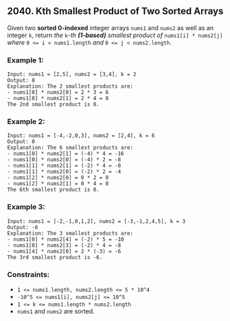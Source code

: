 ## 2040. Kth Smallest Product of Two Sorted Arrays

Given two **sorted 0-indexed** integer arrays ```nums1``` and ```nums2``` as well as an integer ```k```, return *the* ```k```-*th **(1-based)** smallest product of* ```nums1[i] * nums2[j]``` *where* ```0 <= i < nums1.length``` *and* ```0 <= j < nums2.length```.

### Example 1:
```
Input: nums1 = [2,5], nums2 = [3,4], k = 2
Output: 8
Explanation: The 2 smallest products are:
- nums1[0] * nums2[0] = 2 * 3 = 6
- nums1[0] * nums2[1] = 2 * 4 = 8
The 2nd smallest product is 8.
```
### Example 2:
```
Input: nums1 = [-4,-2,0,3], nums2 = [2,4], k = 6
Output: 0
Explanation: The 6 smallest products are:
- nums1[0] * nums2[1] = (-4) * 4 = -16
- nums1[0] * nums2[0] = (-4) * 2 = -8
- nums1[1] * nums2[1] = (-2) * 4 = -8
- nums1[1] * nums2[0] = (-2) * 2 = -4
- nums1[2] * nums2[0] = 0 * 2 = 0
- nums1[2] * nums2[1] = 0 * 4 = 0
The 6th smallest product is 0.
```
### Example 3:
```
Input: nums1 = [-2,-1,0,1,2], nums2 = [-3,-1,2,4,5], k = 3
Output: -6
Explanation: The 3 smallest products are:
- nums1[0] * nums2[4] = (-2) * 5 = -10
- nums1[0] * nums2[3] = (-2) * 4 = -8
- nums1[4] * nums2[0] = 2 * (-3) = -6
The 3rd smallest product is -6.
```

### Constraints:

* ```1 <= nums1.length, nums2.length <= 5 * 10^4```
* ```-10^5 <= nums1[i], nums2[j] <= 10^5```
* ```1 <= k <= nums1.length * nums2.length```
* ```nums1``` and ```nums2``` are sorted.